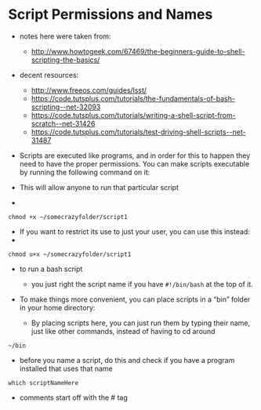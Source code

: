 # Script Permissions and Names

* notes here were taken from: 
	* http://www.howtogeek.com/67469/the-beginners-guide-to-shell-scripting-the-basics/

* decent resources:
	* http://www.freeos.com/guides/lsst/
	* https://code.tutsplus.com/tutorials/the-fundamentals-of-bash-scripting--net-32093
	* https://code.tutsplus.com/tutorials/writing-a-shell-script-from-scratch--net-31426
	* https://code.tutsplus.com/tutorials/test-driving-shell-scripts--net-31487

* Scripts are executed like programs, and in order for this to happen they need to have the proper permissions. You can make scripts executable by running the following command on it:

* This will allow anyone to run that particular script
* 
`chmod +x ~/somecrazyfolder/script1`

* If you want to restrict its use to just your user, you can use this instead:
* 
`chmod u+x ~/somecrazyfolder/script1`

* to run a bash script
	* you just right the script name if you have `#!/bin/bash` at the top of it.

* To make things more convenient, you can place scripts in a “bin” folder in your home directory:
	* By placing scripts here, you can just run them by typing their name, just like other commands, instead of having to cd around

`~/bin`
	
* before you name a script, do this and check if you have a program installed that uses that name

`which scriptNameHere`

* comments start off with the # tag
